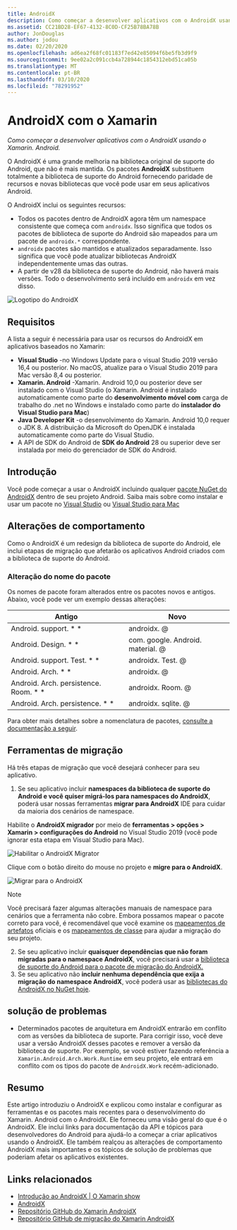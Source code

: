 ```yaml
---
title: AndroidX
description: Como começar a desenvolver aplicativos com o AndroidX usando o Xamarin. Android.
ms.assetid: CC21BD28-EF67-4132-8C0D-CF25B78BA78B
author: JonDouglas
ms.author: jodou
ms.date: 02/20/2020
ms.openlocfilehash: ad6ea2f68fc01183f7ed42e85094f6be5fb3d9f9
ms.sourcegitcommit: 9ee02a2c091ccb4a728944c1854312ebd51ca05b
ms.translationtype: MT
ms.contentlocale: pt-BR
ms.lasthandoff: 03/10/2020
ms.locfileid: "78291952"
---
```

# <a name="androidx-with-xamarin"></a>AndroidX com o Xamarin

_Como começar a desenvolver aplicativos com o AndroidX usando o Xamarin. Android._

O AndroidX é uma grande melhoria na biblioteca original de suporte do Android, que não é mais mantida. Os pacotes **AndroidX** substituem totalmente a biblioteca de suporte do Android fornecendo paridade de recursos e novas bibliotecas que você pode usar em seus aplicativos Android.

O AndroidX inclui os seguintes recursos:

- Todos os pacotes dentro de AndroidX agora têm um namespace consistente que começa com `androidx`. Isso significa que todos os pacotes de biblioteca de suporte do Android são mapeados para um pacote de `androidx.*` correspondente.
- `androidx` pacotes são mantidos e atualizados separadamente. Isso significa que você pode atualizar bibliotecas AndroidX independentemente umas das outras.
- A partir de v28 da biblioteca de suporte do Android, não haverá mais versões. Todo o desenvolvimento será incluído em `androidx` em vez disso.

![Logotipo do AndroidX](~/android/platform/androidx-images/AndroidXLogo.png)

## <a name="requirements"></a>Requisitos

A lista a seguir é necessária para usar os recursos do AndroidX em aplicativos baseados no Xamarin:

- **Visual Studio** -no Windows Update para o visual Studio 2019 versão 16,4 ou posterior. No macOS, atualize para o Visual Studio 2019 para Mac versão 8,4 ou posterior.
- **Xamarin. Android** -Xamarin. Android 10,0 ou posterior deve ser instalado com o Visual Studio (o Xamarin. Android é instalado automaticamente como parte do **desenvolvimento móvel com** carga de trabalho do .net no Windows e instalado como parte do **instalador do Visual Studio para Mac**)
- **Java Developer Kit** -o desenvolvimento do Xamarin. Android 10,0 requer o JDK 8. A distribuição da Microsoft do OpenJDK é instalada automaticamente como parte do Visual Studio.
- A API de SDK do Android de **SDK do Android** 28 ou superior deve ser instalada por meio do gerenciador de SDK do Android.

## <a name="get-started"></a>Introdução

Você pode começar a usar o AndroidX incluindo qualquer [pacote NuGet do AndroidX](https://www.nuget.org/packages?q=Tags%3A%22AndroidX%22+Authors%3A%22Microsoft%22) dentro de seu projeto Android. Saiba mais sobre como instalar e usar um pacote no [Visual Studio](https://docs.microsoft.com/nuget/quickstart/install-and-use-a-package-in-visual-studio) ou [Visual Studio para Mac](https://docs.microsoft.com/nuget/quickstart/install-and-use-a-package-in-visual-studio-mac)

## <a name="behavior-changes"></a>Alterações de comportamento

Como o AndroidX é um redesign da biblioteca de suporte do Android, ele inclui etapas de migração que afetarão os aplicativos Android criados com a biblioteca de suporte do Android.

### <a name="package-name-change"></a>Alteração do nome do pacote
Os nomes de pacote foram alterados entre os pacotes novos e antigos. Abaixo, você pode ver um exemplo dessas alterações:

| Antigo                    | Novo                    |
| ---------------------- | ---------------------- |
| Android. support. * *     | androidx. @             |
| Android. Design. * *      | com. google. Android. material. @ |
| Android. support. Test. * * | androidx. Test. @       |
| Android. Arch. * *        | androidx. @             |
| Android. Arch. persistence. Room. * * | androidx. Room. @ |
| Android. Arch. persistence. * * | androidx. sqlite. @ |

Para obter mais detalhes sobre a nomenclatura de pacotes, [consulte a documentação a seguir](https://developer.android.com/jetpack/androidx/migrate#artifact_mappings).

## <a name="migration-tooling"></a>Ferramentas de migração

Há três etapas de migração que você desejará conhecer para seu aplicativo.

1. Se seu aplicativo incluir **namespaces da biblioteca de suporte do Android e você quiser migrá-los para namespaces do AndroidX**, poderá usar nossas ferramentas **migrar para AndroidX** IDE para cuidar da maioria dos cenários de namespace. 

Habilite o **AndroidX migrador** por meio de **ferramentas > opções > Xamarin > configurações do Android** no Visual Studio 2019 (você pode ignorar esta etapa em Visual Studio para Mac).

![Habilitar o AndroidX Migrator](~/android/platform/androidx-images/EnableAndroidXMigrator.png)

Clique com o botão direito do mouse no projeto e **migre para o AndroidX**.

![Migrar para o AndroidX](~/android/platform/androidx-images/MigrateToAndroidX.png)

> [!NOTE] 
> Você precisará fazer algumas alterações manuais de namespace para cenários que a ferramenta não cobre. Embora possamos mapear o pacote correto para você, é recomendável que você examine os [mapeamentos de artefatos](https://developer.android.com/jetpack/androidx/migrate/artifact-mappings) oficiais e os [mapeamentos de classe](https://developer.android.com/jetpack/androidx/migrate/class-mappings) para ajudar a migração do seu projeto.

2. Se seu aplicativo incluir **quaisquer dependências que não foram migradas para o namespace AndroidX**, você precisará usar a [biblioteca de suporte do Android para o pacote de migração do AndroidX.](https://www.nuget.org/packages/Xamarin.AndroidX.Migration)
3. Se seu aplicativo não **incluir nenhuma dependência que exija a migração do namespace AndroidX**, você poderá usar as [bibliotecas do AndroidX no NuGet hoje](https://www.nuget.org/packages?q=Tags%3A%22AndroidX%22+Authors%3A%22Microsoft%22).

## <a name="troubleshooting"></a>solução de problemas

- Determinados pacotes de arquitetura em AndroidX entrarão em conflito com as versões da biblioteca de suporte. Para corrigir isso, você deve usar a versão AndroidX desses pacotes e remover a versão da biblioteca de suporte. Por exemplo, se você estiver fazendo referência a `Xamarin.Android.Arch.Work.Runtime` em seu projeto, ele entrará em conflito com os tipos do pacote de `AndroidX.Work` recém-adicionado.

## <a name="summary"></a>Resumo

Este artigo introduziu o AndroidX e explicou como instalar e configurar as ferramentas e os pacotes mais recentes para o desenvolvimento do Xamarin. Android com o AndroidX. Ele forneceu uma visão geral do que é o AndroidX. Ele inclui links para documentação da API e tópicos para desenvolvedores do Android para ajudá-lo a começar a criar aplicativos usando o AndroidX. Ele também realçou as alterações de comportamento AndroidX mais importantes e os tópicos de solução de problemas que poderiam afetar os aplicativos existentes.

## <a name="related-links"></a>Links relacionados

- [Introdução ao AndroidX | O Xamarin show](https://www.youtube.com/watch?v=M_l3RjTev5A)
- [AndroidX](https://developer.android.com/jetpack/androidx)
- [Repositório GitHub do Xamarin AndroidX](https://github.com/xamarin/AndroidX)
- [Repositório GitHub de migração do Xamarin AndroidX](https://github.com/xamarin/XamarinAndroidXMigration)
